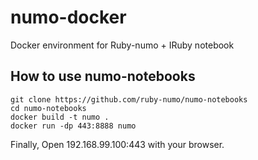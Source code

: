 # numo-docker
Docker environment for Ruby-numo + IRuby notebook

## How to use numo-notebooks

```
git clone https://github.com/ruby-numo/numo-notebooks
cd numo-notebooks
docker build -t numo .
docker run -dp 443:8888 numo
```

Finally, Open 192.168.99.100:443 with your browser.
